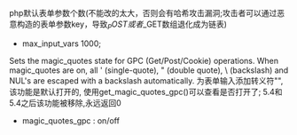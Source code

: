 php默认表单参数个数(不能改的太大，否则会有哈希攻击漏洞;攻击者可以通过恶意构造的表单参数key，导致$_POST或者$_GET数组退化成为链表)
- max_input_vars 1000;

Sets the magic_quotes state for GPC (Get/Post/Cookie) operations. When magic_quotes are on, all ' (single-quote), " (double quote), \ (backslash) and NUL's are escaped with a backslash automatically.
为表单输入添加转义符"\", 该功能是默认打开的, 使用get_magic_quotes_gpc()可以查看是否打开了; 5.4和5.4之后该功能被移除,永远返回0
- magic_quotes_gpc : on/off
